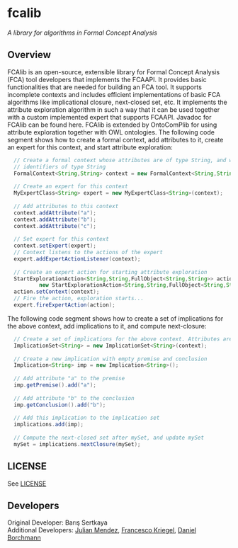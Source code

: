 # fcalib
*A library for algorithms in Formal Concept Analysis*


## Overview

FCAlib is an open-source, extensible library for Formal Concept Analysis (FCA)
tool developers that implements the FCAAPI. It provides basic functionalities
that are needed for building an FCA tool. It supports incomplete contexts and
includes efficient implementations of basic FCA algorithms like implicational
closure, next-closed set, etc. It implements the attribute exploration
algorithm in such a way that it can be used together with a custom implemented
expert that supports FCAAPI.  Javadoc for FCAlib can be found here. FCAlib is
extended by OntoComPlib for using attribute exploration together with OWL
ontologies. The following code segment shows how to create a formal context,
add attributes to it, create an expert for this context, and start attribute
exploration:

```java
  // Create a formal context whose attributes are of type String, and whose objects have
  // identifiers of type String
  FormalContext<String,String> context = new FormalContext<String,String>();
  
  // Create an expert for this context
  MyExpertClass<String> expert = new MyExpertClass<String>(context);
        
  // Add attributes to this context
  context.addAttribute("a");
  context.addAttribute("b");
  context.addAttribute("c");
        
  // Set expert for this context
  context.setExpert(expert);
  // Context listens to the actions of the expert
  expert.addExpertActionListener(context);
        
  // Create an expert action for starting attribute exploration           
  StartExplorationAction<String,String,FullObject<String,String>> action = 
          new StartExplorationAction<String,String,FullObject<String,String>>();
  action.setContext(context);
  // Fire the action, exploration starts...
  expert.fireExpertAction(action);
```

The following code segment shows how to create a set of implications for the
above context, add implications to it, and compute next-closure:

```java
  // Create a set of implications for the above context. Attributes are of type String
  ImplicationSet<String> = new ImplicationSet<String>(context);
          
  // Create a new implication with empty premise and conclusion
  Implication<String> imp = new Implication<String>();
          
  // Add attribute "a" to the premise
  imp.getPremise().add("a");
          
  // Add attribute "b" to the conclusion
  imp.getConclusion().add("b");
          
  // Add this implication to the implication set
  implications.add(imp);
          
  // Compute the next-closed set after mySet, and update mySet
  mySet = implications.nextClosure(mySet);
```


## LICENSE

See [LICENSE](http://www.gnu.org/licenses/gpl-3.0.txt)


## Developers

Original Developer: Barış Sertkaya  
Additional Developers: [Julian Mendez](http://github.com/julianmendez), [Francesco Kriegel](http://github.com/francesco-kriegel), [Daniel Borchmann](http://github.com/exot)


